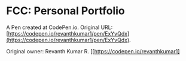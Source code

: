 # FCC: Personal Portfolio
 A Pen created at CodePen.io. Original URL: [https://codepen.io/revanthkumar1/pen/ExYvQdx](https://codepen.io/revanthkumar1/pen/ExYvQdx).
 
 Original owner: Revanth Kumar R. [[https://codepen.io/revanthkumar1]

 
